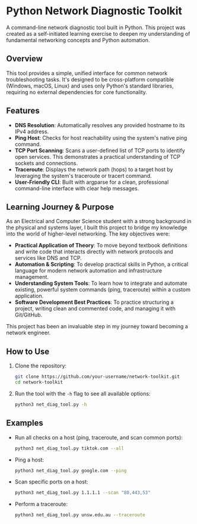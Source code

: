 # Python Network Diagnostic Toolkit

A command-line network diagnostic tool built in Python. This project was created as a self-initiated learning exercise to deepen my understanding of fundamental networking concepts and Python automation.

## Overview

This tool provides a simple, unified interface for common network troubleshooting tasks. It's designed to be cross-platform compatible (Windows, macOS, Linux) and uses only Python's standard libraries, requiring no external dependencies for core functionality.

## Features

- **DNS Resolution**: Automatically resolves any provided hostname to its IPv4 address.
- **Ping Host**: Checks for host reachability using the system's native ping command.
- **TCP Port Scanning**: Scans a user-defined list of TCP ports to identify open services. This demonstrates a practical understanding of TCP sockets and connections.
- **Traceroute**: Displays the network path (hops) to a target host by leveraging the system's traceroute or tracert command.
- **User-Friendly CLI**: Built with argparse for a clean, professional command-line interface with clear help messages.

## Learning Journey & Purpose

As an Electrical and Computer Science student with a strong background in the physical and systems layer, I built this project to bridge my knowledge into the world of higher-level networking. The key objectives were:

- **Practical Application of Theory**: To move beyond textbook definitions and write code that interacts directly with network protocols and services like DNS and TCP.
- **Automation & Scripting**: To develop practical skills in Python, a critical language for modern network automation and infrastructure management.
- **Understanding System Tools**: To learn how to integrate and automate existing, powerful system commands (ping, traceroute) within a custom application.
- **Software Development Best Practices**: To practice structuring a project, writing clean and commented code, and managing it with Git/GitHub.

This project has been an invaluable step in my journey toward becoming a network engineer.

## How to Use

1. Clone the repository:

    ```bash
    git clone https://github.com/your-username/network-toolkit.git
    cd network-toolkit
    ```

2. Run the tool with the `-h` flag to see all available options:

    ```bash
    python3 net_diag_tool.py -h
    ```

## Examples

- Run all checks on a host (ping, traceroute, and scan common ports):

    ```bash
    python3 net_diag_tool.py tiktok.com --all
    ```

- Ping a host:

    ```bash
    python3 net_diag_tool.py google.com --ping
    ```

- Scan specific ports on a host:

    ```bash
    python3 net_diag_tool.py 1.1.1.1 --scan "80,443,53"
    ```

- Perform a traceroute:

    ```bash
    python3 net_diag_tool.py unsw.edu.au --traceroute
    ```
